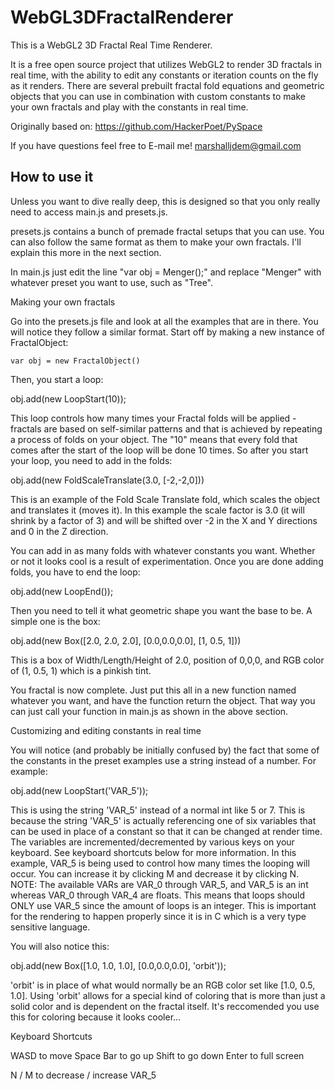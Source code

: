 # WebGL3DFractalRenderer
This is a WebGL2 3D Fractal Real Time Renderer.

It is a free open source project that utilizes WebGL2 to render 3D fractals in real time, with the ability to edit any constants or iteration counts on the fly as it renders. There are several prebuilt fractal fold equations and geometric objects that you can use in combination with custom constants to make your own fractals and play with the constants in real time.

Originally based on: https://github.com/HackerPoet/PySpace

If you have questions feel free to E-mail me! marshalljdem@gmail.com

<h2>How to use it</h2>

Unless you want to dive really deep, this is designed so that you only really need to access main.js and presets.js.

presets.js contains a bunch of premade fractal setups that you can use. You can also follow the same format as them to make your own fractals. I'll explain this more in the next section.

In main.js just edit the line "var obj = Menger();" and replace "Menger" with whatever preset you want to use, such as "Tree".

Making your own fractals

Go into the presets.js file and look at all the examples that are in there. You will notice they follow a similar format. Start off by making a new instance of FractalObject:

  `var obj = new FractalObject()`
  
Then, you start a loop:

  obj.add(new LoopStart(10));

This loop controls how many times your Fractal folds will be applied - fractals are based on self-similar patterns and that is achieved by repeating a process of folds on your object. The "10" means that every fold that comes after the start of the loop will be done 10 times. So after you start your loop, you need to add in the folds:

  obj.add(new FoldScaleTranslate(3.0, [-2,-2,0]))

This is an example of the Fold Scale Translate fold, which scales the object and translates it (moves it). In this example the scale factor is 3.0 (it will shrink by a factor of 3) and will be shifted over -2 in the X and Y directions and 0 in the Z direction.

You can add in as many folds with whatever constants you want. Whether or not it looks cool is a result of experimentation. Once you are done adding folds, you have to end the loop:

  obj.add(new LoopEnd());
 
Then you need to tell it what geometric shape you want the base to be. A simple one is the box:

  obj.add(new Box([2.0, 2.0, 2.0], [0.0,0.0,0.0], [1, 0.5, 1]))
 
This is a box of Width/Length/Height of 2.0, position of 0,0,0, and RGB color of (1, 0.5, 1) which is a pinkish tint.

You fractal is now complete. Just put this all in a new function named whatever you want, and have the function return the object. That way you can just call your function in main.js as shown in the above section.

Customizing and editing constants in real time

You will notice (and probably be initially confused by) the fact that some of the constants in the preset examples use a string instead of a number. For example: 

  obj.add(new LoopStart('VAR_5'));

This is using the string 'VAR_5' instead of a normal int like 5 or 7. This is because the string 'VAR_5' is actually referencing one of six variables that can be used in place of a constant so that it can be changed at render time. The variables are incremented/decremented by various keys on your keyboard. See keyboard shortcuts below for more information. In this example, VAR_5 is being used to control how many times the looping will occur. You can increase it by clicking M and decrease it by clicking N. NOTE: The available VARs are VAR_0 through VAR_5, and VAR_5 is an int whereas VAR_0 through VAR_4 are floats. This means that loops should ONLY use VAR_5 since the amount of loops is an integer. This is important for the rendering to happen properly since it is in C which is a very type sensitive language.

You will also notice this:


  obj.add(new Box([1.0, 1.0, 1.0], [0.0,0.0,0.0], 'orbit'));

'orbit' is in place of what would normally be an RGB color set like [1.0, 0.5, 1.0]. Using 'orbit' allows for a special kind of coloring that is more than just a solid color and is dependent on the fractal itself. It's reccomended you use this for coloring because it looks cooler...

Keyboard Shortcuts

WASD to move
Space Bar to go up
Shift to go down
Enter to full screen

N / M to decrease / increase VAR_5
